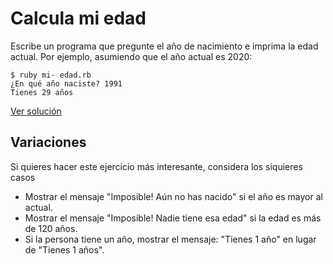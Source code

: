 # Calcula mi edad

Escribe un programa que pregunte el año de nacimiento e imprima la edad actual. Por ejemplo, asumiendo que el año actual es 2020:

```
$ ruby mi- edad.rb
¿En qué año naciste? 1991
Tienes 29 años
```

[Ver solución](soluciones/nivel-1/mi-edad.rb)

## Variaciones

Si quieres hacer este ejercicio más interesante, considera los siquieres casos

* Mostrar el mensaje "Imposible! Aún no has nacido" si el año es mayor al actual.
* Mostrar el mensaje "Imposible! Nadie tiene esa edad" si la edad es más de 120 años.
* Si la persona tiene un año, mostrar el mensaje: "Tienes 1 año" en lugar de "Tienes 1 años".
